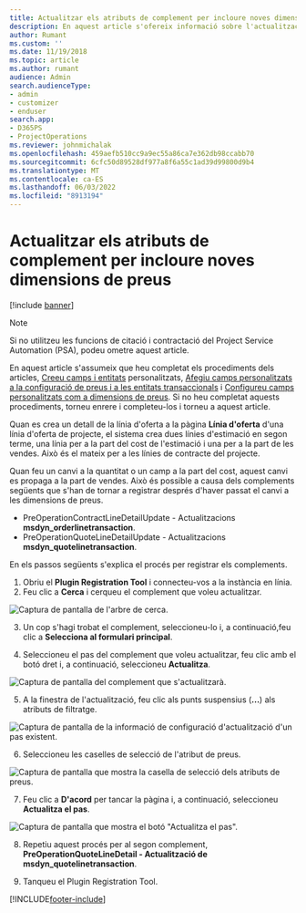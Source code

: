 ```yaml
---
title: Actualitzar els atributs de complement per incloure noves dimensions de preus
description: En aquest article s'ofereix informació sobre l'actualització d'atributs de complement per a les dimensions dels preus.
author: Rumant
ms.custom: ''
ms.date: 11/19/2018
ms.topic: article
ms.author: rumant
audience: Admin
search.audienceType:
- admin
- customizer
- enduser
search.app:
- D365PS
- ProjectOperations
ms.reviewer: johnmichalak
ms.openlocfilehash: 459aefb510cc9a9ec55a86ca7e362db98ccabb70
ms.sourcegitcommit: 6cfc50d89528df977a8f6a55c1ad39d99800d9b4
ms.translationtype: MT
ms.contentlocale: ca-ES
ms.lasthandoff: 06/03/2022
ms.locfileid: "8913194"
---
```

# <a name="update-plug-in-attributes-to-include-new-pricing-dimensions"></a>Actualitzar els atributs de complement per incloure noves dimensions de preus

[!include [banner](../includes/psa-now-project-operations.md)]

> [!NOTE]
> Si no utilitzeu les funcions de citació i contractació del Project Service Automation (PSA), podeu ometre aquest article.

En aquest article s'assumeix que heu completat els procediments dels articles, [Creeu camps i entitats](create-custom-fields-entities.md) personalitzats, [Afegiu camps personalitzats a la configuració de preus i a les entitats transaccionals](field-references.md) i [Configureu camps personalitzats com a dimensions de preus](set-up-pricing-dimensions.md). Si no heu completat aquests procediments, torneu enrere i completeu-los i torneu a aquest article.

Quan es crea un detall de la línia d'oferta a la pàgina **Línia d'oferta** d'una línia d'oferta de projecte, el sistema crea dues línies d'estimació en segon terme, una línia per a la part del cost de l'estimació i una per a la part de les vendes. Això és el mateix per a les línies de contracte del projecte.

Quan feu un canvi a la quantitat o un camp a la part del cost, aquest canvi es propaga a la part de vendes. Això és possible a causa dels complements següents que s'han de tornar a registrar després d'haver passat el canvi a les dimensions de preus.

- PreOperationContractLineDetailUpdate - Actualitzacions **msdyn_orderlinetransaction**.
- PreOperationQuoteLineDetailUpdate - Actualitzacions **msdyn_quotelinetransaction**.

En els passos següents s'explica el procés per registrar els complements.

1. Obriu el **Plugin Registration Tool** i connecteu-vos a la instància en línia.
2. Feu clic a **Cerca** i cerqueu el complement que voleu actualitzar.

 ![Captura de pantalla de l'arbre de cerca.](media/PRT-1.png)

3. Un cop s'hagi trobat el complement, seleccioneu-lo i, a continuació,feu clic a **Selecciona al formulari principal**.

4. Seleccioneu el pas del complement que voleu actualitzar, feu clic amb el botó dret i, a continuació, seleccioneu **Actualitza**.

 ![Captura de pantalla del complement que s'actualitzarà.](media/PRT-2.png)
 
5. A la finestra de l'actualització, feu clic als punts suspensius (**...**) als atributs de filtratge.

 ![Captura de pantalla de la informació de configuració d'actualització d'un pas existent.](media/PRT-3.png)
 
6. Seleccioneu les caselles de selecció de l'atribut de preus.

 ![Captura de pantalla que mostra la casella de selecció dels atributs de preus.](media/PRT-4.png)

7. Feu clic a **D'acord** per tancar la pàgina i, a continuació, seleccioneu **Actualitza el pas**.

 ![Captura de pantalla que mostra el botó "Actualitza el pas".](media/PRT-5.png)
 
8. Repetiu aquest procés per al segon complement, **PreOperationQuoteLineDetail - Actualització de msdyn_quotelinetransaction**.

9. Tanqueu el Plugin Registration Tool.



[!INCLUDE[footer-include](../includes/footer-banner.md)]
